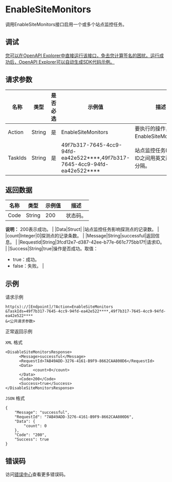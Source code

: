 # EnableSiteMonitors

调用EnableSiteMonitors接口启用一个或多个站点监控任务。

## 调试

[您可以在OpenAPI Explorer中直接运行该接口，免去您计算签名的困扰。运行成功后，OpenAPI Explorer可以自动生成SDK代码示例。](https://api.aliyun.com/#product=Cms&api=EnableSiteMonitors&type=RPC&version=2019-01-01)

## 请求参数

|名称|类型|是否必选|示例值|描述|
|--|--|----|---|--|
|Action|String|是|EnableSiteMonitors|要执行的操作，取值：EnableSiteMonitors。 |
|TaskIds|String|是|49f7b317-7645-4cc9-94fd-ea42e522\*\*\*\*,49f7b317-7645-4cc9-94fd-ea42e522\*\*\*\*|站点监控任务ID。多个ID之间用英文逗号（,）分隔。 |

## 返回数据

|名称|类型|示例值|描述|
|--|--|---|--|
|Code|String|200|状态码。

 **说明：** 200表示成功。 |
|Data|Struct| |站点监控任务影响探测点的记录数。 |
|count|Integer|0|探测点的记录条数。 |
|Message|String|successful|返回信息。 |
|RequestId|String|3fcd12e7-d387-42ee-b77e-661c775bb17f|请求ID。 |
|Success|String|true|操作是否成功。取值：

 -   true：成功。
-   false：失败。 |

## 示例

请求示例

```
http(s)://[Endpoint]/?Action=EnableSiteMonitors
&TaskIds=49f7b317-7645-4cc9-94fd-ea42e522****,49f7b317-7645-4cc9-94fd-ea42e522****
&<公共请求参数>
```

正常返回示例

`XML` 格式

```
<DisableSiteMonitorsResponse>
	  <Message>successful</Message>
	  <RequestId>7AB49ADD-3276-4161-B9F9-8662CAA800D6</RequestId>
	  <Data>
		    <count>0</count>
	  </Data>
	  <Code>200</Code>
	  <Success>true</Success>
</DisableSiteMonitorsResponse>
```

`JSON` 格式

```
{
	"Message": "successful",
	"RequestId": "7AB49ADD-3276-4161-B9F9-8662CAA800D6",
	"Data": {
		"count": 0
	},
	"Code": "200",
	"Success": true
}
```

## 错误码

访问[错误中心](https://error-center.aliyun.com/status/product/Cms)查看更多错误码。

